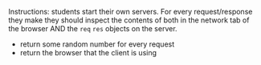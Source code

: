 Instructions: students start their own servers. For every request/response they make they should inspect the contents of both in the  network tab of the browser AND the `req` `res` objects on the server.

- return some random number for every request
- return the browser that the client is using
